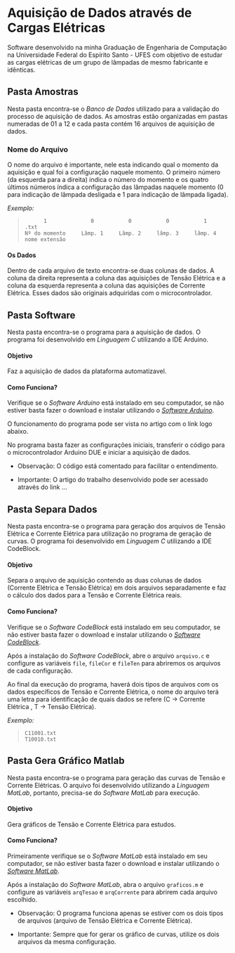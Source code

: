# Aquisição de Dados através de Cargas Elétricas 

Software desenvolvido na minha Graduação de Engenharia de Computação na Universidade Federal do Espírito Santo - UFES com objetivo de estudar as cargas elétricas de um grupo de lâmpadas de mesmo fabricante e idênticas.
## Pasta Amostras
 
  Nesta pasta encontra-se o *Banco de Dados* utilizado para a validação do processo de aquisição de dados. As amostras estão organizadas em pastas numeradas de 01 a 12 e cada pasta contém 16 arquivos de aquisição de dados.

### Nome do Arquivo

  O nome do arquivo é importante, nele esta indicando qual o momento da aquisição e qual foi a configuração naquele momento. O primeiro número (da esquerda para a direita) indica o número do momento e os quatro últimos números índica a configuração das lâmpadas naquele momento (0 para indicação de lâmpada desligada e 1 para indicação de lâmpada ligada).

*Exemplo:* 

>           1              0           0           0           1              .txt
>     Nº do momento     Lâmp. 1     Lâmp. 2     lâmp. 3     lâmp. 4      nome extensão

#### Os Dados

  Dentro de cada arquivo de texto encontra-se duas colunas de dados. A coluna da direita representa a coluna das aquisições de Tensão Elétrica e a coluna da esquerda representa a coluna das aquisições de Corrente Elétrica. Esses dados são originais adquiridas com o microcontrolador.

## Pasta Software

Nesta pasta encontra-se o programa para a aquisição de dados. O programa foi desenvolvido em *Linguagem C* utilizando a IDE Arduino.

#### Objetivo

Faz a aquisição de dados da plataforma automatizavel.

#### Como Funciona?

Verifique se o *Software Arduino* está instalado em seu computador, se não estiver basta fazer o download e instalar utilizando o  [*Software Arduino*](www.arduino.cc/en/Main/Software).

O funcionamento do programa pode ser vista no artigo com o link logo abaixo.

No programa basta fazer as configurações iniciais, transferir o código para o microcontrolador Arduino DUE e iniciar a aquisição de dados.  

- Observação: O código está comentado para facilitar o entendimento.

- Importante: O artigo do trabalho desenvolvido pode ser acessado através do link ...

## Pasta Separa Dados

Nesta pasta encontra-se o programa para geração dos arquivos de Tensão Elétrica e Corrente Elétrica para utilização no programa de geração de curvas. O programa foi desenvolvido em *Linguagem C* utilizando a IDE CodeBlock. 

#### Objetivo

Separa o arquivo de aquisição contendo as duas colunas de dados (Corrente Elétrica e Tensão Elétrica) em dois arquivos separadamente e faz o cálculo dos dados para a Tensão e Corrente Elétrica reais.

#### Como Funciona?

Verifique se o *Software CodeBlock* está instalado em seu computador, se não estiver basta fazer o download e instalar utilizando o [*Software CodeBlock*](www.codeblocks.org/downloads).

Após a instalação do *Software CodeBlock*, abre o arquivo `arquivo.c` e configure as variáveis `file`, `fileCor` e `fileTen` para abriremos os arquivos de cada configuração. 

Ao final da execução do programa, haverá dois tipos de arquivos com os dados específicos de Tensão e Corrente Elétrica, o nome do arquivo terá uma letra para identificação de quais dados se refere (C → Corrente Elétrica , T → Tensão Elétrica).

*Exemplo:*
>     C11001.txt
>     T10010.txt


## Pasta Gera Gráfico Matlab

Nesta pasta encontra-se o programa para geração das curvas de Tensão e Corrente Elétricas. O arquivo foi desenvolvido utilizando a *Linguagem MatLab*, portanto, precisa-se do *Software MatLab* para execução. 

#### Objetivo

Gera gráficos de Tensão e Corrente Elétrica para estudos.


#### Como Funciona?

Primeiramente verifique se o *Software MatLab* está instalado em seu computador, se não estiver basta fazer o download e instalar utilizando o [*Software MatLab*](www.mathworks.com/downloads).

Após a instalação do *Software MatLab*, abra o arquivo `graficos.m` e configure as variáveis `arqTesao` e `arqCorrente` para abrirem cada arquivo escolhido.

- Observação: O programa funciona apenas se estiver com os dois tipos de arquivos (arquivo de Tensão Elétrica e Corrente Elétrica).   

- Importante: Sempre que for gerar os gráfico de curvas, utilize os dois arquivos da mesma configuração.




  
